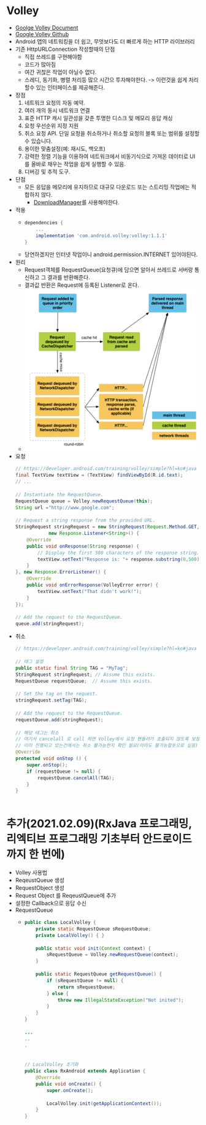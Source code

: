 Volley
===
* [Goolge Volley Document](https://ju-hy.tistory.com/66)
* [Google Volley Github](https://github.com/google/volley)
* Android 앱의 네트워킹을 더 쉽고, 무엇보다도 더 빠르게 하는 HTTP 라이브러리
* 기존 HttpURLConnection 작성할때의 단점
  * 직접 쓰레드를 구현해야함
  * 코드가 많아짐
  * 여간 귀찮은 작업이 아닐수 없다.
  * 스레디, 동기화, 병렬 처리등 많으 시간으 투자해야한다. -> 이런것을 쉽게 처리할수 있는 인터페이스를 제공해준다.
* 장점
  1. 네트워크 요청의 자동 예약.
  2. 여러 개의 동시 네트워크 연결
  3. 표준 HTTP 캐시 일관성을 갖춘 투명한 디스크 및 메모리 응답 캐싱
  4. 요청 우선순위 지정 지원
  5. 취소 요청 API. 단일 요청을 취소하거나 취소할 요청의 블록 또는 범위를 설정할 수 있습니다.
  6. 용이한 맞춤설정(예: 재시도, 백오프)
  7. 강력한 정렬 기능을 이용하여 네트워크에서 비동기식으로 가져온 데이터로 UI를 올바로 채우는 작업을 쉽게 실행할 수 있음.
  8. 디버깅 및 추적 도구.
* 단점
  * 모든 응답을 메모리에 유지하므로 대규모 다운로드 또는 스트리밍 작업에는 적합하지 않다.
    * [DownloadManager](https://developer.android.com/reference/android/app/DownloadManager?hl=ko)를 사용해야한다.
* 적용
  * ```gradle
    dependencies {
        ...
        implementation 'com.android.volley:volley:1.1.1'
    }
  * 당연하겠지만 인터넷 작업이니 android.permission.INTERNET 있어야된다.
* 원리
  * Request객체를 RequestQueue(요청큐)에 담으면 알아서 쓰레드로 서버랑 통신하고 그 결과를 반환해준다.
  * 결과값 반환은 Request에 등록된 Listener로 온다.
  * ![](img/volley_process.png)
* 요청
  ```java
  // https://developer.android.com/training/volley/simple?hl=ko#java 문서상에 있는 코드입니다.
  final TextView textView = (TextView) findViewById(R.id.text);
  // ...

  // Instantiate the RequestQueue.
  RequestQueue queue = Volley.newRequestQueue(this);
  String url ="http://www.google.com";

  // Request a string response from the provided URL.
  StringRequest stringRequest = new StringRequest(Request.Method.GET, url,
              new Response.Listener<String>() {
      @Override
      public void onResponse(String response) {
          // Display the first 500 characters of the response string.
          textView.setText("Response is: "+ response.substring(0,500));
      }
  }, new Response.ErrorListener() {
      @Override
      public void onErrorResponse(VolleyError error) {
          textView.setText("That didn't work!");
      }
  });

  // Add the request to the RequestQueue.
  queue.add(stringRequest);
* 취소
  ```java
  // https://developer.android.com/training/volley/simple?hl=ko#java 문서상에 있는 코드입니다.
  
  // 태그 설정
  public static final String TAG = "MyTag";
  StringRequest stringRequest; // Assume this exists.
  RequestQueue requestQueue;  // Assume this exists.

  // Set the tag on the request.
  stringRequest.setTag(TAG);

  // Add the request to the RequestQueue.
  requestQueue.add(stringRequest);
    
  // 해당 태그는 취소
  // 여기서 cancelall 로 call 하면 Volley에서 요청 핸들러가 호출되지 않도록 보장한다.
  // 이미 진행되고 있는건에서는 취소 불가능한지 확인 필요(아마도 불가능할듯으로 싶음)
  @Override
  protected void onStop () {
      super.onStop();
      if (requestQueue != null) {
          requestQueue.cancelAll(TAG);
      }
  }
    
추가(2021.02.09)(RxJava 프로그래밍, 리엑티브 프로그래밍 기초부터 안드로이드까지 한 번에)
===
* Volley 사용법
 * ReqeustQueue 생성
 * RequestObject 생성
 * Request Object 를 ReqeustQueue에 추가
 * 설정한 Callback으로 응답 수신
* RequestQueue
  * ```java
    public class LocalVolley {
        private static RequestQueue sRequestQueue;
        private LocalVolley() { }
        
        public static void init(Context context) {
            sRequestQueue = Volley.newRequestQueue(context);
        }
        
        public static RequestQueue getRequestQueue() {
            if (sRequestQueue != null) {
                return sRequestQueue;
            } else {
                throw new IllegalStateException("Not inited");
            }
        }
    }
    
    ...
    ..
    .
    
    
    // LocalVolley 초기화
    public class RxAndroid extends Application {
        @Override
        public void onCreate() {
            super.onCreate();
            
            LocalVolley.init(getApplicationContext());
        }
    }
   
            
 

  
